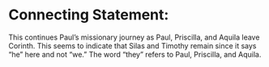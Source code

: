 # Connecting Statement:

This continues Paul’s missionary journey as Paul, Priscilla, and Aquila leave Corinth. This seems to indicate that Silas and Timothy remain since it says “he” here and not “we.” The word “they” refers to Paul, Priscilla, and Aquila.